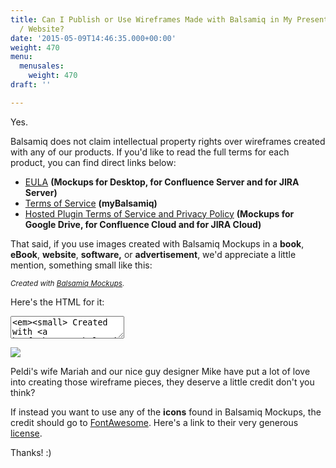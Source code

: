 ```yaml
---
title: Can I Publish or Use Wireframes Made with Balsamiq in My Presentation / Book
  / Website?
date: '2015-05-09T14:46:35.000+00:00'
weight: 470
menu:
  menusales:
    weight: 470
draft: ''

---
```


Yes.

Balsamiq does not claim intellectual property rights over wireframes created with any of our products. If you'd like to read the full terms for each product, you can find direct links below:

* [EULA](https://balsamiq.com/eulas/desktopandserverplugins/#15) **(Mockups for Desktop, for Confluence Server and for JIRA Server)**
* [Terms of Service](https://docs.balsamiq.com/mybalsamiq/tos/#who-owns-the-ip-of-my-wireframes-and-assets) **(myBalsamiq)**
* [Hosted Plugin Terms of Service and Privacy Policy](https://support.balsamiq.com/sales/hostedpluginstos/#intellectual-property-rights) **(Mockups for Google Drive, for Confluence Cloud and for JIRA Cloud)**


That said, if you use images created with Balsamiq Mockups in a **book**, **eBook**, **website**, **software,** or **advertisement**, we'd appreciate a little mention, something small like this:

_<small>Created with [Balsamiq Mockups](https://balsamiq.com/).</small>_

Here's the HTML for it:

<textarea class="full" rows="2"><em><small> Created with <a href="https://balsamiq.com">Balsamiq Mockups</a>.</small></em></textarea>

![](https://media.balsamiq.com/img/support/sales/mariah_drawing.jpg)

Peldi's wife Mariah and our nice guy designer Mike have put a lot of love into creating those wireframe pieces, they deserve a little credit don't you think?

If instead you want to use any of the **icons** found in Balsamiq Mockups, the credit should go to <a href="http://fontawesome.io/">FontAwesome</a>. Here's a link to their very generous <a href="http://fontawesome.io/license/">license</a>.

Thanks! :)
